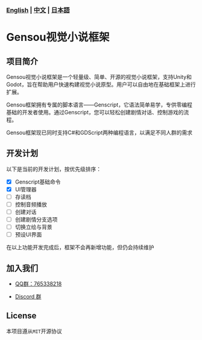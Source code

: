 ### **[English](../README.md)** | **[中文](README_ZH.md)** | **[日本語](README_JA.md)**   
  
# Gensou视觉小说框架  
  
## 项目简介  
  
Gensou视觉小说框架是一个轻量级、简单、开源的视觉小说框架，支持Unity和Godot，旨在帮助用户快速构建视觉小说原型。用户可以自由地在基础框架上进行扩展。  
  
Gensou框架拥有专属的脚本语言——Genscript，它语法简单易学，专供零编程基础的开发者使用。通过Genscript，您可以轻松创建剧情对话、控制游戏的流程。 

Gensou框架现已同时支持C#和GDScript两种编程语言，以满足不同人群的需求
  
## 开发计划  
  
以下是当前的开发计划，按优先级排序：
- [x] Genscript基础命令
- [x] UI管理器
- [ ] 存读档
- [ ] 控制音频播放
- [ ] 创建对话
- [ ] 创建剧情分支选项
- [ ] 切换立绘与背景
- [ ] 预设UI界面

在以上功能开发完成后，框架不会再新增功能，但仍会持续维护

## 加入我们  

 - [QQ群：765338218](https://qm.qq.com/q/4i8yIyGcHS)  
   
 - [Discord 群](https://discord.gg/TfYFWKY3uH)


## License  
  
本项目遵从`MIT`开源协议
